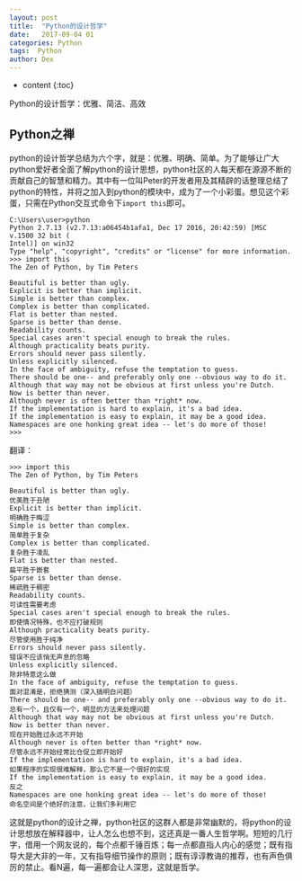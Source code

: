```yaml
---
layout: post
title:  "Python的设计哲学"
date:   2017-09-04 01
categories: Python
tags:  Python
author: Dex
---
```


* content
{:toc}

Python的设计哲学：优雅、简洁、高效








## Python之禅 ##

python的设计哲学总结为六个字，就是：优雅、明确、简单。为了能够让广大python爱好者全面了解python的设计思想，python社区的人每天都在源源不断的贡献自己的智慧和精力。其中有一位叫Peter的开发者用及其精辟的话整理总结了python的特性，并将之加入到python的模块中，成为了一个小彩蛋。想见这个彩蛋，只需在Python交互式命令下`import this`即可。

	C:\Users\user>python
	Python 2.7.13 (v2.7.13:a06454b1afa1, Dec 17 2016, 20:42:59) [MSC v.1500 32 bit (
	Intel)] on win32
	Type "help", "copyright", "credits" or "license" for more information.
	>>> import this
	The Zen of Python, by Tim Peters
	
	Beautiful is better than ugly.
	Explicit is better than implicit.
	Simple is better than complex.
	Complex is better than complicated.
	Flat is better than nested.
	Sparse is better than dense.
	Readability counts.
	Special cases aren't special enough to break the rules.
	Although practicality beats purity.
	Errors should never pass silently.
	Unless explicitly silenced.
	In the face of ambiguity, refuse the temptation to guess.
	There should be one-- and preferably only one --obvious way to do it.
	Although that way may not be obvious at first unless you're Dutch.
	Now is better than never.
	Although never is often better than *right* now.
	If the implementation is hard to explain, it's a bad idea.
	If the implementation is easy to explain, it may be a good idea.
	Namespaces are one honking great idea -- let's do more of those!
	>>>

翻译：

	>>> import this
	The Zen of Python, by Tim Peters
	
	Beautiful is better than ugly. 
	优美胜于丑陋
	Explicit is better than implicit.
	明确胜于晦涩
	Simple is better than complex.
	简单胜于复杂
	Complex is better than complicated.
	复杂胜于凌乱
	Flat is better than nested.
	扁平胜于嵌套
	Sparse is better than dense.
	稀疏胜于稠密
	Readability counts.
	可读性需要考虑
	Special cases aren't special enough to break the rules.
	即使情况特殊，也不应打破规则
	Although practicality beats purity.
	尽管使用胜于纯净
	Errors should never pass silently.
	错误不应该悄无声息的忽略
	Unless explicitly silenced.
	除非特意这么做
	In the face of ambiguity, refuse the temptation to guess.
	面对混淆是，拒绝猜测（深入搞明白问题）
	There should be one-- and preferably only one --obvious way to do it.
	总有一个，且仅有一个，明显的方法来处理问题
	Although that way may not be obvious at first unless you're Dutch.
	Now is better than never.
	现在开始胜过永远不开始
	Although never is often better than *right* now.
	尽管永远不开始经常比仓促立即开始好
	If the implementation is hard to explain, it's a bad idea.
	如果程序的实现很难解释，那么它不是一个很好的实现
	If the implementation is easy to explain, it may be a good idea.
	反之
	Namespaces are one honking great idea -- let's do more of those!
	命名空间是个绝好的注意，让我们多利用它

这就是python的设计之禅，python社区的这群人都是非常幽默的，将python的设计思想放在解释器中，让人怎么也想不到，这还真是一番人生哲学啊。短短的几行字，借用一个网友说的，每个点都千锤百炼；每一点都直指人内心的感觉；既有指导大是大非的一年，又有指导细节操作的原则；既有谆谆教诲的推荐，也有声色俱厉的禁止。看N遍，每一遍都会让人深思，这就是哲学。